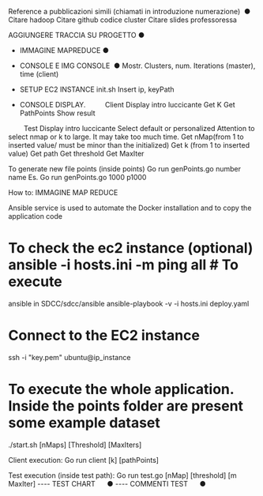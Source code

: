 Reference a pubblicazioni simili (chiamati in introduzione numerazione)  ●
Citare hadoop
Citare github codice cluster
Citare slides professoressa 

AGGIUNGERE TRACCIA SU PROGETTO ● 

- IMMAGINE MAPREDUCE ● 

- CONSOLE E IMG CONSOLE  ●
Mostr. Clusters, num. Iterations (master), time (client)

- SETUP EC2 INSTANCE
init.sh
Insert ip, keyPath 

- CONSOLE DISPLAY. 
         Client
Display intro luccicante
Get K 
Get PathPoints
Show result 

        Test
Display intro luccicante
Select default or personalized
Attention to select nmap or k to large. It may take too much time.
Get nMap(from 1 to inserted value/ must be minor than the initialized)
Get k (from 1 to inserted value)
Get path
Get threshold
Get MaxIter 

To generate new file points (inside points)
Go run genPoints.go number name
Es. Go run genPoints.go 1000 p1000


How to:
IMMAGINE MAP REDUCE 

Ansible service is used to automate the Docker installation and to copy the application code 

# To check the ec2 instance (optional) ansible -i hosts.ini -m ping all # To execute 

ansible in SDCC/sdcc/ansible ansible-playbook -v -i hosts.ini deploy.yaml 
# Connect to the EC2 instance 

ssh -i "key.pem" ubuntu@ip_instance 

# To execute the whole application. Inside the points folder are present some example dataset
./start.sh [nMaps] [Threshold] [MaxIters] 

Client execution:
Go run client [k] [pathPoints] 

Test execution (inside test path):
Go run test.go [nMap] [threshold] [m
MaxIter]
---- TEST CHART      ●
---- COMMENTI TEST      ●
